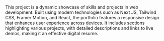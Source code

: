 This project is a dynamic showcase of skills and projects in web development. Built using modern technologies such as Next JS, Tailwind CSS, Framer Motion, and React, the portfolio features a responsive design that enhances user experience across devices. It includes sections highlighting various projects, with detailed descriptions and links to live demos, making it an effective digital resume.
